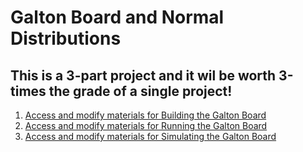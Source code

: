 # Galton Board and Normal Distributions
##  This is a 3-part project and it wil be worth 3-times the grade of a single project!
1. [Access and modify materials for Building the Galton Board](https://bushastrolab.com/hub/user-redirect/git-pull?repo=https%3A%2F%2Fgithub.com%2Fchandrunarayan%2Ffcsr&branch=gh-pages&urlpath=lab%2Ftree%2Ffcsr%2Fprojects%2Fgalton_board%2F1_galton_board_build.ipynb?reset)
1. [Access and modify materials for Running the Galton Board](https://bushastrolab.com/hub/user-redirect/git-pull?repo=https%3A%2F%2Fgithub.com%2Fchandrunarayan%2Ffcsr&branch=gh-pages&urlpath=lab%2Ftree%2Ffcsr%2Fprojects%2Fgalton_board%2F2_galton_board_run.ipynb?reset)
1. [Access and modify materials for Simulating the Galton Board](https://bushastrolab.com/hub/user-redirect/git-pull?repo=https%3A%2F%2Fgithub.com%2Fchandrunarayan%2Ffcsr&branch=gh-pages&urlpath=lab%2Ftree%2Ffcsr%2Fprojects%2Fgalton_board%2F3_galton_board_simulation.ipynb?reset)
